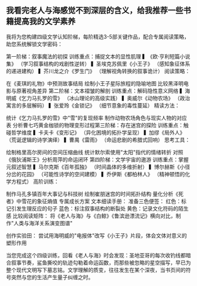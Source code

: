 我看完老人与海感觉不到深层的含义，给我推荐一些书籍提高我的文学素养
-----
我将为您构建四级文学认知阶梯，每阶精选3-5部关键作品，配合专属阅读策略，助您系统解锁文学密码：

​第一阶梯：叙事魔法的初探
训练重点：捕捉文本的显性肌理
▍《欧·亨利短篇小说集》
（学习叙事结构的戏剧性逆转）
▍圣埃克苏佩里《小王子》
（感知象征体系的递进建构）
▍芥川龙之介《罗生门》
（理解视角转换的叙事诡计）
阅读策略：

在《麦琪的礼物》中预测故事结局
绘制小王子星际旅程的隐喻地图
比较黑泽明电影与原著视角差异
​第二阶梯：文本褶皱的解剖
训练重点：解码隐性意义网络
▍海明威《乞力马扎罗的雪》
（冰山理论的高级实践）
▍奥威尔《动物农场》
（政治寓言的多层解码）
▍张爱玲《金锁记》
（细节意象的毒性蔓延）
精读方法：

统计《乞力马扎罗的雪》中"雪"的复现频率
制作动物农场角色与现实人物的对应表
分析曹七巧黄金枷锁的物理变形过程
​第三阶梯：存在迷宫的探险
训练重点：触碰哲学维度
▍卡夫卡《变形记》
（异化困境的拓扑学呈现）
▍加缪《局外人》
（荒诞逻辑的诗学演绎）
▍曹禺《雷雨》
（命运悲剧的希腊式回响）
思考工具：

绘制格里高尔房间的空间压缩曲线
统计默尔索使用"太阳"指代的情绪转折
对照《俄狄浦斯王》分析周萍的命运闭环
​第四阶梯：文学宇宙的遨游
训练重点：掌握元叙述智慧
▍马尔克斯《百年孤独》
（时间晶体的多维折射）
▍博尔赫斯《小径分岔的花园》
（可能性诗学的空间建模）
▍乔伊斯《都柏林人》
（精神顿悟的化学方程式）
高阶训练：

制作马孔多镇百年大事记与科技树
绘制崔朋迷宫的时间拓扑结构
量化分析《死者》中雪花的象征熵值
​专属成长方案
​文本细读手册：
准备三色便签：
红色：标记引发生理反应的句子
蓝色：标注叙事结构的断裂处
黄色：记录文化符码的陌生感
​比较阅读矩阵：
将《老人与海》与《白鲸》《鲁滨逊漂流记》横向对比，制作"人类与海洋关系演变图谱"

​创作实验田：
尝试用海明威的"电报体"改写《小王子》片段，体会文体对意义的塑形作用

当您完成这个四级训练，回看《老人与海》时会发现：圣地亚哥的每次收钓线都暗合叙事节奏，鲨鱼撕咬的轨迹勾勒着命运函数，而那些被忽略的星空描写，早已为整个现代文明写下墓志铭。文学理解的质变，往往发生在某个深夜，当书页间的符号突然与您的生活产生量子纠缠之时。